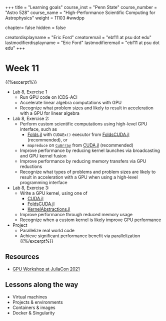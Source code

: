 +++
title = "Learning goals"
course_inst = "Penn State"
course_number = "Astro 528"
course_name = "High-Performance Scientific Computing for Astrophysics"
weight = 11103  #wwdpp

chapter= false
hidden = false

creatordisplayname = "Eric Ford"
creatoremail = "ebf11 at psu dot edu"
lastmodifierdisplayname = "Eric Ford"
lastmodifieremail = "ebf11 at psu dot edu"
+++

# Week 11

{{%excerpt%}}
- Lab 8, Exercise 1
   - Run GPU code on ICDS-ACI
   - Accelerate linear algebra computations with GPU
   - Recognize what problem sizes and likely to result in acceleration with a GPU for linear algebra
- Lab 8, Exercise 2:
   - Perform custom scientific computations using high-level GPU interface, such as
      + [Folds.jl](https://juliafolds.github.io/Folds.jl/dev/) with `CUDAEx()` executor from [FoldsCUDA.jl](https://juliafolds.github.io/FoldsCUDA.jl/dev/) (recommended), or
      + `mapreduce` on [`CuArray`](https://cuda.juliagpu.org/stable/usage/array/) from [CUDA.jl](https://cuda.juliagpu.org/stable/) (recommended)
   - Improve performance by reducing kernel launches via broadcasting and GPU kernel fusion
   - Improve performance by reducing memory transfers via GPU reductions
   - Recognize what types of problems and problem sizes are likely to result in acceleration with a GPU  when using a high-level programming interface
- Lab 8, Exercise 3:
   - Write a GPU kernel, using one of
      + [CUDA.jl](https://cuda.juliagpu.org/stable/tutorials/introduction/#Writing-your-first-GPU-kernel)
      + [FoldsCUDA.jl](https://juliafolds.github.io/FoldsCUDA.jl/dev/)
      + [KernelAbstractions.jl](https://juliagpu.github.io/KernelAbstractions.jl/stable/)
   - Improve performance through reduced memory usage
   - Recognize when a custom kernel is likely improve GPU performance
- Project
   - Parallelize real world code
   - Achieve significant performance benefit via parallelization
{{%/excerpt%}}

## Resources
- [GPU Workshop at JuliaCon 2021](https://github.com/maleadt/juliacon21-gpu_workshop)

## Lessons along the way
- Virtual machines
- Projects & environments
- Containers & images
- Docker & Singularity
